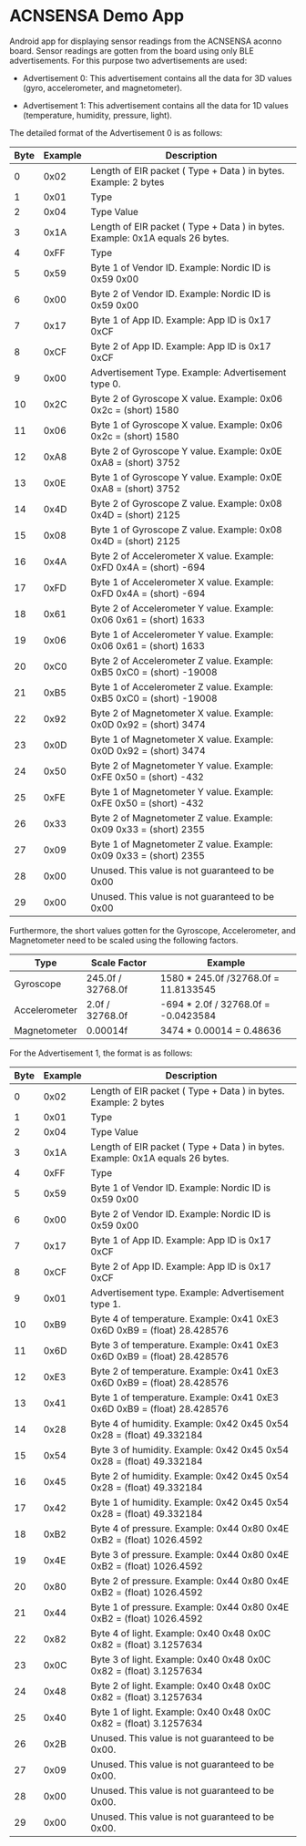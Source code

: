# ACNSENSA Demo App

Android app for displaying sensor readings from the ACNSENSA aconno board. Sensor readings are
gotten from the board using only BLE advertisements. For this purpose two advertisements are used:

- Advertisement 0: This advertisement contains all the data for 3D values (gyro, accelerometer,
and magnetometer).

- Advertisement 1: This advertisement contains all the data for 1D values (temperature, humidity,
pressure, light).

 The detailed format of the Advertisement 0 is as follows:

| Byte | Example | Description                                                                  |
|------|---------|------------------------------------------------------------------------------|
| 0    | 0x02    | Length of EIR packet ( Type + Data ) in bytes. Example: 2 bytes              |
| 1    | 0x01    | Type                                                                         |
| 2    | 0x04    | Type Value                                                                   |
| 3    | 0x1A    | Length of EIR packet ( Type + Data ) in bytes. Example: 0x1A equals 26 bytes.|
| 4    | 0xFF    | Type                                                                         |
| 5    | 0x59    | Byte 1 of Vendor ID. Example: Nordic ID is 0x59 0x00                         |
| 6    | 0x00    | Byte 2 of Vendor ID. Example: Nordic ID is 0x59 0x00                         |
| 7    | 0x17    | Byte 1 of App ID. Example: App ID is 0x17 0xCF                               |
| 8    | 0xCF    | Byte 2 of App ID. Example: App ID is 0x17 0xCF                               |
| 9    | 0x00    | Advertisement Type. Example: Advertisement type 0.                           |
| 10   | 0x2C    | Byte 2 of Gyroscope X value. Example: 0x06 0x2c = (short) 1580               |
| 11   | 0x06    | Byte 1 of Gyroscope X value. Example: 0x06 0x2c = (short) 1580               |
| 12   | 0xA8    | Byte 2 of Gyroscope Y value. Example: 0x0E 0xA8 = (short) 3752               |
| 13   | 0x0E    | Byte 1 of Gyroscope Y value. Example: 0x0E 0xA8 = (short) 3752               |
| 14   | 0x4D    | Byte 2 of Gyroscope Z value. Example: 0x08 0x4D = (short) 2125               |
| 15   | 0x08    | Byte 1 of Gyroscope Z value. Example: 0x08 0x4D = (short) 2125               |
| 16   | 0x4A    | Byte 2 of Accelerometer X value. Example: 0xFD 0x4A = (short) -694           |
| 17   | 0xFD    | Byte 1 of Accelerometer X value. Example: 0xFD 0x4A = (short) -694           |
| 18   | 0x61    | Byte 2 of Accelerometer Y value. Example: 0x06 0x61 = (short) 1633           |
| 19   | 0x06    | Byte 1 of Accelerometer Y value. Example: 0x06 0x61 = (short) 1633           |
| 20   | 0xC0    | Byte 2 of Accelerometer Z value. Example: 0xB5 0xC0 = (short) -19008         |
| 21   | 0xB5    | Byte 1 of Accelerometer Z value. Example: 0xB5 0xC0 = (short) -19008         |
| 22   | 0x92    | Byte 2 of Magnetometer X value. Example: 0x0D 0x92 = (short) 3474            |
| 23   | 0x0D    | Byte 1 of Magnetometer X value. Example: 0x0D 0x92 = (short) 3474            |
| 24   | 0x50    | Byte 2 of Magnetometer Y value. Example: 0xFE 0x50 = (short) -432            |
| 25   | 0xFE    | Byte 1 of Magnetometer Y value. Example: 0xFE 0x50 = (short) -432            |
| 26   | 0x33    | Byte 2 of Magnetometer Z value. Example: 0x09 0x33 = (short) 2355            |
| 27   | 0x09    | Byte 1 of Magnetometer Z value. Example: 0x09 0x33 = (short) 2355            |
| 28   | 0x00    | Unused. This value is not guaranteed to be 0x00                              |
| 29   | 0x00    | Unused. This value is not guaranteed to be 0x00                              |

Furthermore, the short values gotten for the Gyroscope, Accelerometer, and Magnetometer need to be
scaled using the following factors.

| Type          | Scale Factor       | Example                               |
|---------------|--------------------|---------------------------------------|
| Gyroscope     |  245.0f / 32768.0f | 1580 * 245.0f /32768.0f = 11.8133545  |
| Accelerometer |  2.0f / 32768.0f   | -694 * 2.0f / 32768.0f = -0.0423584   |
| Magnetometer  |  0.00014f          | 3474 * 0.00014 = 0.48636              |

For the Advertisement 1, the format is as follows:

| Byte | Example | Description                                                                  |
|------|---------|------------------------------------------------------------------------------|
| 0    | 0x02    | Length of EIR packet ( Type + Data ) in bytes. Example: 2 bytes              |
| 1    | 0x01    | Type                                                                         |
| 2    | 0x04    | Type Value                                                                   |
| 3    | 0x1A    | Length of EIR packet ( Type + Data ) in bytes. Example: 0x1A equals 26 bytes.|
| 4    | 0xFF    | Type                                                                         |
| 5    | 0x59    | Byte 1 of Vendor ID. Example: Nordic ID is 0x59 0x00                         |
| 6    | 0x00    | Byte 2 of Vendor ID. Example: Nordic ID is 0x59 0x00                         |
| 7    | 0x17    | Byte 1 of App ID. Example: App ID is 0x17 0xCF                               |
| 8    | 0xCF    | Byte 2 of App ID. Example: App ID is 0x17 0xCF                               |
| 9    | 0x01    | Advertisement type. Example: Advertisement type 1.                           |
| 10   | 0xB9    | Byte 4 of temperature. Example: 0x41 0xE3 0x6D 0xB9 = (float) 28.428576      |
| 11   | 0x6D    | Byte 3 of temperature. Example: 0x41 0xE3 0x6D 0xB9 = (float) 28.428576      |
| 12   | 0xE3    | Byte 2 of temperature. Example: 0x41 0xE3 0x6D 0xB9 = (float) 28.428576      |
| 13   | 0x41    | Byte 1 of temperature. Example: 0x41 0xE3 0x6D 0xB9 = (float) 28.428576      |
| 14   | 0x28    | Byte 4 of humidity. Example: 0x42 0x45 0x54 0x28 = (float) 49.332184         |
| 15   | 0x54    | Byte 3 of humidity. Example: 0x42 0x45 0x54 0x28 = (float) 49.332184         |
| 16   | 0x45    | Byte 2 of humidity. Example: 0x42 0x45 0x54 0x28 = (float) 49.332184         |
| 17   | 0x42    | Byte 1 of humidity. Example: 0x42 0x45 0x54 0x28 = (float) 49.332184         |
| 18   | 0xB2    | Byte 4 of pressure. Example: 0x44 0x80 0x4E 0xB2 = (float) 1026.4592         |
| 19   | 0x4E    | Byte 3 of pressure. Example: 0x44 0x80 0x4E 0xB2 = (float) 1026.4592         |
| 20   | 0x80    | Byte 2 of pressure. Example: 0x44 0x80 0x4E 0xB2 = (float) 1026.4592         |
| 21   | 0x44    | Byte 1 of pressure. Example: 0x44 0x80 0x4E 0xB2 = (float) 1026.4592         |
| 22   | 0x82    | Byte 4 of light. Example: 0x40 0x48 0x0C 0x82 = (float) 3.1257634            |
| 23   | 0x0C    | Byte 3 of light. Example: 0x40 0x48 0x0C 0x82 = (float) 3.1257634            |
| 24   | 0x48    | Byte 2 of light. Example: 0x40 0x48 0x0C 0x82 = (float) 3.1257634            |
| 25   | 0x40    | Byte 1 of light. Example: 0x40 0x48 0x0C 0x82 = (float) 3.1257634            |
| 26   | 0x2B    | Unused. This value is not guaranteed to be 0x00.                             |
| 27   | 0x09    | Unused. This value is not guaranteed to be 0x00.                             |
| 28   | 0x00    | Unused. This value is not guaranteed to be 0x00.                             |
| 29   | 0x00    | Unused. This value is not guaranteed to be 0x00.                             |



